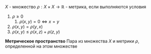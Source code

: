 
$X$ - множество
$\rho: X \times X \to \mathbb{R}$ - метрика, если выполняются условия
1. $\rho \geq 0$
	1. $\rho \left( x, y \right) = 0 \iff x = y$
2. $\rho \left( x, y \right) = \rho \left( y, x \right)$
3. $\rho \left( x, y \right) \leq \rho \left( x, z \right) + \rho \left( z, y \right)$

**Метрическое пространство**
	Пара из множества $X$ и метрики $\rho$, определенной на этом множестве


